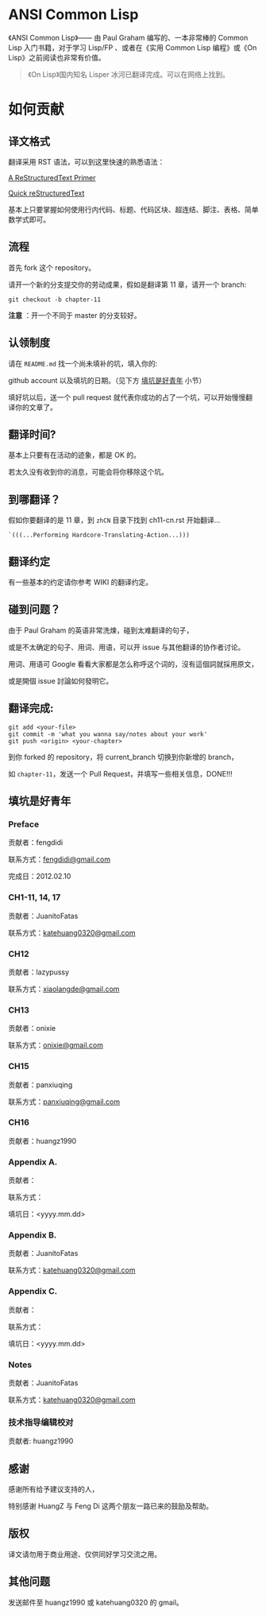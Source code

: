# ANSI Common Lisp

《ANSI Common Lisp》—— 由 Paul Graham 编写的、一本非常棒的 Common Lisp 入门书籍，对于学习 Lisp/FP 、或者在《实用 Common Lisp 编程》或《On Lisp》之前阅读也非常有价值。

> 《On Lisp》国内知名 Lisper 冰河已翻译完成。可以在网络上找到。

# 如何贡献

## 译文格式

翻译采用 RST 语法，可以到这里快速的熟悉语法：

[A ReStructuredText Primer][rst-primer]

[Quick reStructuredText][quick-rst]

基本上只要掌握如何使用行内代码、标题、代码区块、超连结、脚注、表格、简单数学式即可。

## 流程

首先 fork 这个 repository。

请开一个新的分支提交你的劳动成果，假如是翻译第 11 章，请开一个 branch:

    git checkout -b chapter-11

**注意** ：开一个不同于 master 的分支较好。

## 认领制度

请在 `README.md` 找一个尚未填补的坑，填入你的:

github account 以及填坑的日期。（见下方 [填坑是好青年](#填坑是好青年) 小节）

填好坑以后，送一个 pull request 就代表你成功的占了一个坑，可以开始慢慢翻译你的文章了。

## 翻译时间?

基本上只要有在活动的迹象，都是 OK 的。

若太久没有收到你的消息，可能会将你移除这个坑。

## 到哪翻译？

假如你要翻译的是 11 章，到 `zhCN` 目录下找到 ch11-cn.rst 开始翻译...

    `(((...Performing Hardcore-Translating-Action...)))

## 翻译约定

有一些基本的约定请你参考 WIKI 的翻译约定。

## 碰到问题？

由于 Paul Graham 的英语非常洗煉，碰到太难翻译的句子，

或是不太确定的句子、用词、用语，可以开 issue 与其他翻译的协作者讨论。

用词、用语可 Google 看看大家都是怎么称呼这个词的，沒有這個詞就採用原文，

或是開個 issue 討論如何發明它。

## 翻译完成:

    git add <your-file>
    git commit -m 'what you wanna say/notes about your work'
    git push <origin> <your-chapter>

到你 forked 的 repository，将 current_branch 切换到你新增的 branch，

如 `chapter-11`，发送一个 Pull Request，并填写一些相关信息，DONE!!!

## 填坑是好青年

### Preface

贡献者：fengdidi

联系方式：fengdidi@gmail.com

完成日：2012.02.10

### CH1-11, 14, 17

贡献者：JuanitoFatas

联系方式：katehuang0320@gmail.com

### CH12

贡献者：lazypussy

联系方式：xiaolangde@gmail.com

### CH13

贡献者：onixie

联系方式：onixie@gmail.com

### CH15

贡献者：panxiuqing

联系方式：panxiuqing@gmail.com

### CH16

贡献者：huangz1990

### Appendix A.

贡献者：<your-github-account>

联系方式：

填坑日：<yyyy.mm.dd>

### Appendix B.

贡献者：JuanitoFatas

联系方式：katehuang0320@gmail.com

### Appendix C.

贡献者：<your-github-account>

联系方式：

填坑日：<yyyy.mm.dd>

### Notes

贡献者：JuanitoFatas

联系方式：katehuang0320@gmail.com

### 技术指导编辑校对

贡献者: huangz1990

## 感谢

感谢所有给予建议支持的人，

特别感谢 HuangZ 与 Feng Di 这两个朋友一路已来的鼓励及帮助。

## 版权

译文请勿用于商业用途、仅供同好学习交流之用。

## 其他问题

发送邮件至 huangz1990 或 katehuang0320 的 gmail。

[quick-rst]: http://docutils.sourceforge.net/docs/user/rst/quickref.html
[rst-primer]: http://docutils.sourceforge.net/docs/user/rst/quickstart.html
